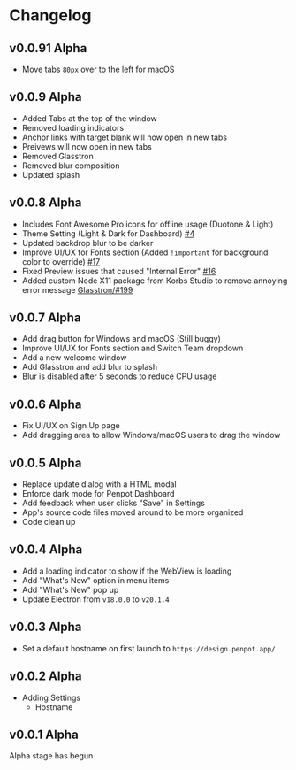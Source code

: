 # Changelog
## v0.0.91 Alpha
 - Move tabs `80px` over to the left for macOS

## v0.0.9 Alpha
 - Added Tabs at the top of the window
 - Removed loading indicators
 - Anchor links with target blank will now open in new tabs
 - Preivews will now open in new tabs
 - Removed Glasstron
 - Removed blur composition
 - Updated splash

## v0.0.8 Alpha
 - Includes Font Awesome Pro icons for offline usage (Duotone & Light)
 - Theme Setting (Light & Dark for Dashboard) [#4](https://github.com/KorbsStudio/Penpot-Desktop/issues/15)
 - Updated backdrop blur to be darker
 - Improve UI/UX for Fonts section (Added `!important` for background color to override) [#17](https://github.com/KorbsStudio/Penpot-Desktop/issues/16)
 - Fixed Preview issues that caused "Internal Error" [#16](https://github.com/KorbsStudio/Penpot-Desktop/issues/16)
 - Added custom Node X11 package from Korbs Studio to remove annoying error message [Glasstron/#199](https://github.com/NyaomiDEV/Glasstron/issues/199)

## v0.0.7 Alpha
 - Add drag button for Windows and macOS (Still buggy)
 - Improve UI/UX for Fonts section and Switch Team dropdown
 - Add a new welcome window
 - Add Glasstron and add blur to splash
 - Blur is disabled after 5 seconds to reduce CPU usage

## v0.0.6 Alpha
 - Fix UI/UX on Sign Up page
 - Add dragging area to allow Windows/macOS users to drag the window

## v0.0.5 Alpha
 - Replace update dialog with a HTML modal
 - Enforce dark mode for Penpot Dashboard
 - Add feedback when user clicks "Save" in Settings
 - App's source code files moved around to be more organized
 - Code clean up

## v0.0.4 Alpha
 - Add a loading indicator to show if the WebView is loading
 - Add "What's New" option in menu items
 - Add "What's New" pop up
 - Update Electron from `v18.0.0` to `v20.1.4`

## v0.0.3 Alpha
 - Set a default hostname on first launch to `https://design.penpot.app/`

## v0.0.2 Alpha
 - Adding Settings
   - Hostname

## v0.0.1 Alpha
Alpha stage has begun
